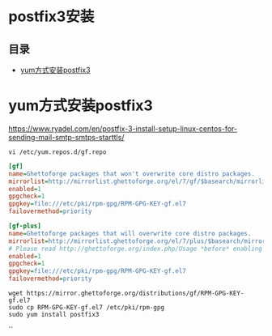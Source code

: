 # postfix3安装

## 目录

-   [yum方式安装postfix3](#yum方式安装postfix3)

# yum方式安装postfix3

<https://www.ryadel.com/en/postfix-3-install-setup-linux-centos-for-sending-mail-smtp-smtps-starttls/>

`vi /etc/yum.repos.d/gf.repo`

```ini
[gf]
name=Ghettoforge packages that won't overwrite core distro packages.
mirrorlist=http://mirrorlist.ghettoforge.org/el/7/gf/$basearch/mirrorlist
enabled=1
gpgcheck=1
gpgkey=file:///etc/pki/rpm-gpg/RPM-GPG-KEY-gf.el7
failovermethod=priority

[gf-plus]
name=Ghettoforge packages that will overwrite core distro packages.
mirrorlist=http://mirrorlist.ghettoforge.org/el/7/plus/$basearch/mirrorlist
# Please read http://ghettoforge.org/index.php/Usage *before* enabling this repository!
enabled=1
gpgcheck=1
gpgkey=file:///etc/pki/rpm-gpg/RPM-GPG-KEY-gf.el7
failovermethod=priority

```

```纯文本
wget https://mirror.ghettoforge.org/distributions/gf/RPM-GPG-KEY-gf.el7
sudo cp RPM-GPG-KEY-gf.el7 /etc/pki/rpm-gpg
sudo yum install postfix3
```

\`\`

